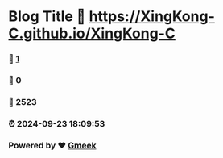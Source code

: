 # Blog Title :link: https://XingKong-C.github.io/XingKong-C 
### :page_facing_up: [1](https://XingKong-C.github.io/XingKong-C/tag.html) 
### :speech_balloon: 0 
### :hibiscus: 2523 
### :alarm_clock: 2024-09-23 18:09:53 
### Powered by :heart: [Gmeek](https://github.com/Meekdai/Gmeek)

